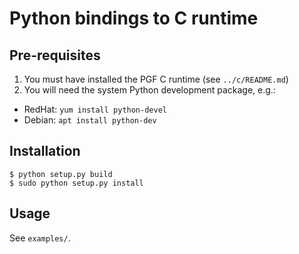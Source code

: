 # Python bindings to C runtime

## Pre-requisites

1. You must have installed the PGF C runtime (see `../c/README.md`)
2. You will need the system Python development package, e.g.:
  - RedHat: `yum install python-devel`
  - Debian: `apt install python-dev`

## Installation

```
$ python setup.py build
$ sudo python setup.py install
```

## Usage

See `examples/`.
